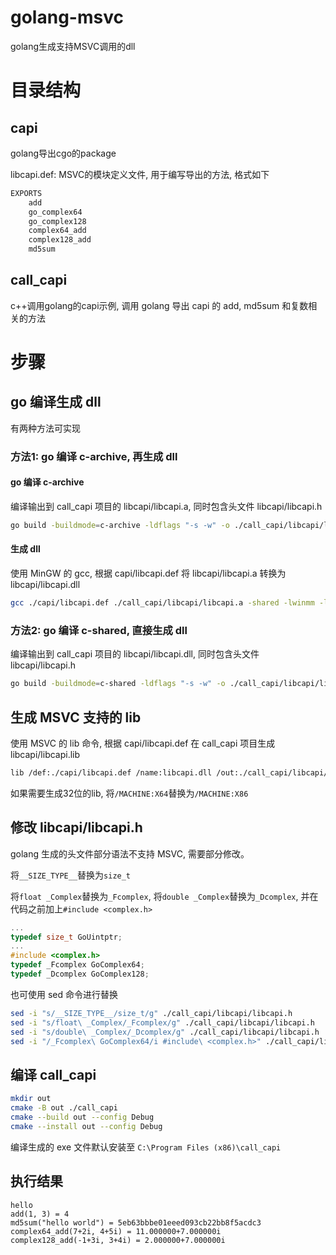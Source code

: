 # golang-msvc
golang生成支持MSVC调用的dll

# 目录结构
## capi
golang导出cgo的package

libcapi.def: MSVC的模块定义文件, 用于编写导出的方法, 格式如下
```def
EXPORTS
    add
    go_complex64
    go_complex128
    complex64_add
    complex128_add
    md5sum
```

## call_capi
c++调用golang的capi示例, 调用 golang 导出 capi 的 add, md5sum 和复数相关的方法

# 步骤
## go 编译生成 dll
有两种方法可实现

### 方法1: go 编译 c-archive, 再生成 dll
#### go 编译 c-archive
编译输出到 call_capi 项目的 libcapi/libcapi.a, 同时包含头文件 libcapi/libcapi.h
```sh
go build -buildmode=c-archive -ldflags "-s -w" -o ./call_capi/libcapi/libcapi.a ./capi
```

#### 生成 dll
使用 MinGW 的 gcc, 根据 capi/libcapi.def 将 libcapi/libcapi.a 转换为 libcapi/libcapi.dll
```sh
gcc ./capi/libcapi.def ./call_capi/libcapi/libcapi.a -shared -lwinmm -lWs2_32 -o ./call_capi/libcapi/libcapi.dll
```

### 方法2: go 编译 c-shared, 直接生成 dll
编译输出到 call_capi 项目的 libcapi/libcapi.dll, 同时包含头文件 libcapi/libcapi.h
```sh
go build -buildmode=c-shared -ldflags "-s -w" -o ./call_capi/libcapi/libcapi.dll ./capi
```

## 生成 MSVC 支持的 lib
使用 MSVC 的 lib 命令, 根据 capi/libcapi.def 在 call_capi 项目生成 libcapi/libcapi.lib
```sh
lib /def:./capi/libcapi.def /name:libcapi.dll /out:./call_capi/libcapi/libcapi.lib /MACHINE:X64
```
如果需要生成32位的lib, 将`/MACHINE:X64`替换为`/MACHINE:X86`

## 修改 libcapi/libcapi.h
golang 生成的头文件部分语法不支持 MSVC, 需要部分修改。

将`__SIZE_TYPE__`替换为`size_t`

将`float _Complex`替换为`_Fcomplex`, 将`double _Complex`替换为`_Dcomplex`, 并在代码之前加上`#include <complex.h>`

```c
...
typedef size_t GoUintptr;
...
#include <complex.h>
typedef _Fcomplex GoComplex64;
typedef _Dcomplex GoComplex128;
```

也可使用 sed 命令进行替换
```sh
sed -i "s/__SIZE_TYPE__/size_t/g" ./call_capi/libcapi/libcapi.h
sed -i "s/float\ _Complex/_Fcomplex/g" ./call_capi/libcapi/libcapi.h
sed -i "s/double\ _Complex/_Dcomplex/g" ./call_capi/libcapi/libcapi.h
sed -i "/_Fcomplex\ GoComplex64/i #include\ <complex.h>" ./call_capi/libcapi/libcapi.h
```

## 编译 call_capi
```sh
mkdir out
cmake -B out ./call_capi
cmake --build out --config Debug
cmake --install out --config Debug
```

编译生成的 exe 文件默认安装至 `C:\Program Files (x86)\call_capi`

## 执行结果
```
hello
add(1, 3) = 4
md5sum("hello world") = 5eb63bbbe01eeed093cb22bb8f5acdc3
complex64_add(7+2i, 4+5i) = 11.000000+7.000000i
complex128_add(-1+3i, 3+4i) = 2.000000+7.000000i
```
